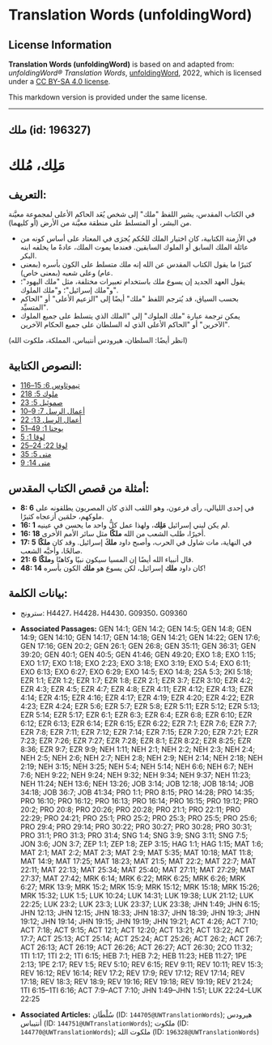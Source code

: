 # Translation Words (unfoldingWord)

## License Information

**Translation Words (unfoldingWord)** is based on and adapted from: _unfoldingWord® Translation Words_, [unfoldingWord](https://unfoldingword.org/utw), 2022, which is licensed under a [CC BY-SA 4.0 license](https://creativecommons.org/licenses/by-sa/4.0/legalcode.en).

This markdown version is provided under the same license.



--------------------------------

## ملك (id: 196327)

مَلِك، مُلك
===========

التعريف:
--------

في الكتاب المقدس، يشير اللفظ "ملك" إلى شخص يُعَد الحاكم الأعلى لمجموعة معيَّنة من البشر، أو المتسلط على منطقة معيَّنة من الأرض (أو كليهما).

* في الأزمنة الكتابية، كان اختيار الملك للحُكم يُجرَى في المعتاد على أساس كونه من عائلة الملك السابق أو الملوك السابقين. فعندما يموت الملك، عادةً ما يخلفه ابنه البكر.
* كثيرًا ما يقول الكتاب المقدس عن الله إنه ملك متسلط على الكون بأسره (بمعنى عام) وعلى شعبه (بمعنى خاص).
* يقول العهد الجديد إن يسوع ملك باستخدام تعبيرات مختلفة، مثل "ملك اليهود"؛ و"ملك إسرائيل"؛ و"ملك الملوك".
* بحسب السياق، قد يُترجم اللفظ "ملك" أيضًا إلى "الزعيم الأعلى" أو "الحاكم المتسيِّد".
* يمكن ترجمة عبارة "ملك الملوك" إلى "الملك الذي يتسلط على جميع الملوك الآخرين" أو "الحاكم الأعلى الذي له السلطان على جميع الحكام الآخرين".

(انظر أيضًا: السلطان، هيرودس أنتيباس، المملكة، ملكوت الله)

النصوص الكتابية:
----------------

* [1تيموثاوس 6: 15–16](https://ref.ly/1Tim6:15-1Tim6:16)
* [2ملوك 5: 18](https://ref.ly/2Kgs5:18)
* [2صموئيل 5: 3](https://ref.ly/2Sam5:3)
* [أعمال الرسل 7: 9–10](https://ref.ly/Acts7:9-Acts7:10)
* [أعمال الرسل 13: 22](https://ref.ly/Acts13:22)
* [يوحنا 1: 49–51](https://ref.ly/John1:49-John1:51)
* [لوقا 1: 5](https://ref.ly/Luke1:5)
* [لوقا 22: 24–25](https://ref.ly/Luke22:24-Luke22:25)
* [متى 5: 35](https://ref.ly/Matt5:35)
* [متى 14: 9](https://ref.ly/Matt14:9)

أمثلة من قصص الكتاب المقدس:
---------------------------

* **8: 6** في إحدى الليالي، رأى فرعون، وهو اللقب الذي كان المصريون يطلقونه على ملوكهم، حلمَين أزعجاه كثيرًا.
* **16: 1** لم يكن لبني إسرائيل **مَلِك**، ولهذا عمل كلُّ واحد ما يحسن في عينيه.
* **16: 18** أخيرًا، طلب الشعب من الله **ملكًا** مثل سائر الأمم الأخرى.
* **17: 5** في النهاية، مات شاول في الحرب، وأصبح داود **ملكَ** إسرائيل. وقد كان **ملكًا** صالحًا، وأحبَّه الشعب.
* **21: 6** قال أنبياء الله أيضًا إن المسيا سيكون نبيًا وكاهنًا و**ملكًا**.
* **48: 14** كان داود **ملك** إسرائيل، لكن يسوع هو **ملك** الكون بأسره!

بيانات الكلمة:
--------------

* سترونج: H4427، H4428، H4430، G09350، G09360

* **Associated Passages:** GEN 14:1; GEN 14:2; GEN 14:5; GEN 14:8; GEN 14:9; GEN 14:10; GEN 14:17; GEN 14:18; GEN 14:21; GEN 14:22; GEN 17:6; GEN 17:16; GEN 20:2; GEN 26:1; GEN 26:8; GEN 35:11; GEN 36:31; GEN 39:20; GEN 40:1; GEN 40:5; GEN 41:46; GEN 49:20; EXO 1:8; EXO 1:15; EXO 1:17; EXO 1:18; EXO 2:23; EXO 3:18; EXO 3:19; EXO 5:4; EXO 6:11; EXO 6:13; EXO 6:27; EXO 6:29; EXO 14:5; EXO 14:8; 2SA 5:3; 2KI 5:18; EZR 1:1; EZR 1:2; EZR 1:7; EZR 1:8; EZR 2:1; EZR 3:7; EZR 3:10; EZR 4:2; EZR 4:3; EZR 4:5; EZR 4:7; EZR 4:8; EZR 4:11; EZR 4:12; EZR 4:13; EZR 4:14; EZR 4:15; EZR 4:16; EZR 4:17; EZR 4:19; EZR 4:20; EZR 4:22; EZR 4:23; EZR 4:24; EZR 5:6; EZR 5:7; EZR 5:8; EZR 5:11; EZR 5:12; EZR 5:13; EZR 5:14; EZR 5:17; EZR 6:1; EZR 6:3; EZR 6:4; EZR 6:8; EZR 6:10; EZR 6:12; EZR 6:13; EZR 6:14; EZR 6:15; EZR 6:22; EZR 7:1; EZR 7:6; EZR 7:7; EZR 7:8; EZR 7:11; EZR 7:12; EZR 7:14; EZR 7:15; EZR 7:20; EZR 7:21; EZR 7:23; EZR 7:26; EZR 7:27; EZR 7:28; EZR 8:1; EZR 8:22; EZR 8:25; EZR 8:36; EZR 9:7; EZR 9:9; NEH 1:11; NEH 2:1; NEH 2:2; NEH 2:3; NEH 2:4; NEH 2:5; NEH 2:6; NEH 2:7; NEH 2:8; NEH 2:9; NEH 2:14; NEH 2:18; NEH 2:19; NEH 3:15; NEH 3:25; NEH 5:4; NEH 5:14; NEH 6:6; NEH 6:7; NEH 7:6; NEH 9:22; NEH 9:24; NEH 9:32; NEH 9:34; NEH 9:37; NEH 11:23; NEH 11:24; NEH 13:6; NEH 13:26; JOB 3:14; JOB 12:18; JOB 18:14; JOB 34:18; JOB 36:7; JOB 41:34; PRO 1:1; PRO 8:15; PRO 14:28; PRO 14:35; PRO 16:10; PRO 16:12; PRO 16:13; PRO 16:14; PRO 16:15; PRO 19:12; PRO 20:2; PRO 20:8; PRO 20:26; PRO 20:28; PRO 21:1; PRO 22:11; PRO 22:29; PRO 24:21; PRO 25:1; PRO 25:2; PRO 25:3; PRO 25:5; PRO 25:6; PRO 29:4; PRO 29:14; PRO 30:22; PRO 30:27; PRO 30:28; PRO 30:31; PRO 31:1; PRO 31:3; PRO 31:4; SNG 1:4; SNG 3:9; SNG 3:11; SNG 7:5; JON 3:6; JON 3:7; ZEP 1:1; ZEP 1:8; ZEP 3:15; HAG 1:1; HAG 1:15; MAT 1:6; MAT 2:1; MAT 2:2; MAT 2:3; MAT 2:9; MAT 5:35; MAT 10:18; MAT 11:8; MAT 14:9; MAT 17:25; MAT 18:23; MAT 21:5; MAT 22:2; MAT 22:7; MAT 22:11; MAT 22:13; MAT 25:34; MAT 25:40; MAT 27:11; MAT 27:29; MAT 27:37; MAT 27:42; MRK 6:14; MRK 6:22; MRK 6:25; MRK 6:26; MRK 6:27; MRK 13:9; MRK 15:2; MRK 15:9; MRK 15:12; MRK 15:18; MRK 15:26; MRK 15:32; LUK 1:5; LUK 10:24; LUK 14:31; LUK 19:38; LUK 21:12; LUK 22:25; LUK 23:2; LUK 23:3; LUK 23:37; LUK 23:38; JHN 1:49; JHN 6:15; JHN 12:13; JHN 12:15; JHN 18:33; JHN 18:37; JHN 18:39; JHN 19:3; JHN 19:12; JHN 19:14; JHN 19:15; JHN 19:19; JHN 19:21; ACT 4:26; ACT 7:10; ACT 7:18; ACT 9:15; ACT 12:1; ACT 12:20; ACT 13:21; ACT 13:22; ACT 17:7; ACT 25:13; ACT 25:14; ACT 25:24; ACT 25:26; ACT 26:2; ACT 26:7; ACT 26:13; ACT 26:19; ACT 26:26; ACT 26:27; ACT 26:30; 2CO 11:32; 1TI 1:17; 1TI 2:2; 1TI 6:15; HEB 7:1; HEB 7:2; HEB 11:23; HEB 11:27; 1PE 2:13; 1PE 2:17; REV 1:5; REV 5:10; REV 6:15; REV 9:11; REV 10:11; REV 15:3; REV 16:12; REV 16:14; REV 17:2; REV 17:9; REV 17:12; REV 17:14; REV 17:18; REV 18:3; REV 18:9; REV 19:16; REV 19:18; REV 19:19; REV 21:24; 1TI 6:15–1TI 6:16; ACT 7:9–ACT 7:10; JHN 1:49–JHN 1:51; LUK 22:24–LUK 22:25
* **Associated Articles:** سُلْطَان (ID: `144705@UWTranslationWords`); هيرودس أنتيباس (ID: `144751@UWTranslationWords`); ملكوت (ID: `144770@UWTranslationWords`); ملكوت الله (ID: `196328@UWTranslationWords`)

